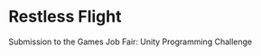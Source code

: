 # Restless Flight
 Submission to the Games Job Fair: Unity Programming Challenge
 [](Images/RestlessFlightCover.PNG)
